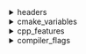 <details>

<summary>headers</summary>



|  |
||
|  |


</details>

<details>

<summary>cmake_variables</summary>



|  |
||
|  |


</details>

<details>

<summary>cpp_features</summary>



|  |
||
|  |


</details>

<details>

<summary>compiler_flags</summary>



|  |
||
|  |


</details>


